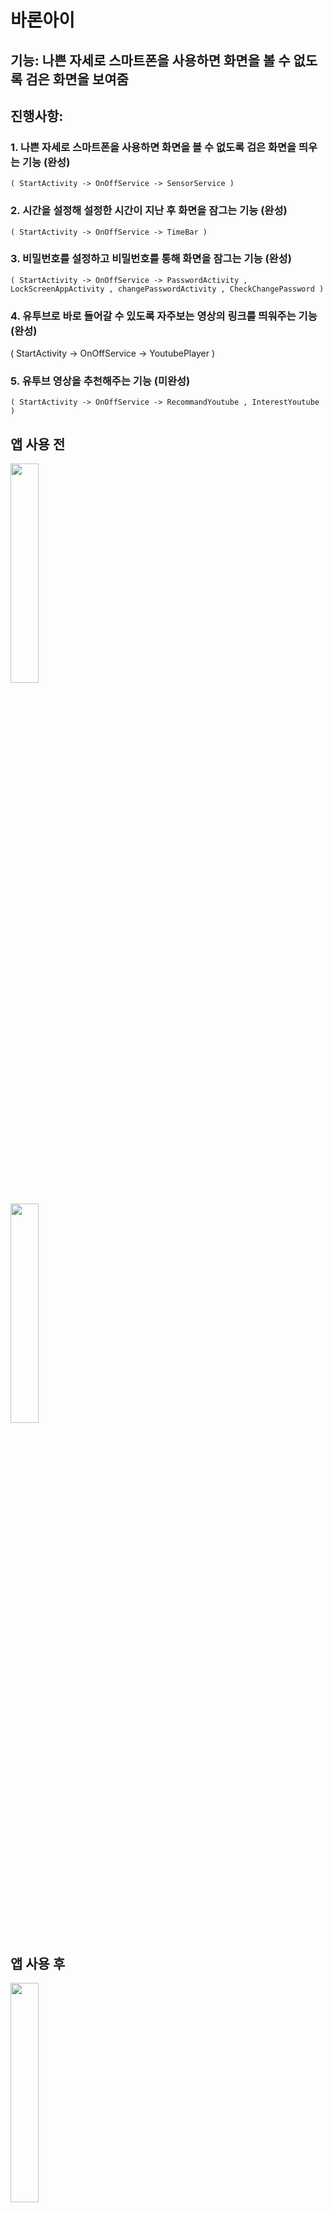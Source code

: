 # 바론아이

## 기능: 나쁜 자세로 스마트폰을 사용하면 화면을 볼 수 없도록 검은 화면을 보여줌

## 진행사항: 
### 1. 나쁜 자세로 스마트폰을 사용하면 화면을 볼 수 없도록 검은 화면을 띄우는 기능 (완성) 

    ( StartActivity -> OnOffService -> SensorService )

### 2. 시간을 설정해 설정한 시간이 지난 후 화면을 잠그는 기능 (완성)

    ( StartActivity -> OnOffService -> TimeBar )

### 3. 비밀번호를 설정하고 비밀번호를 통해 화면을 잠그는 기능 (완성)

    ( StartActivity -> OnOffService -> PasswordActivity , LockScreenAppActivity , changePasswordActivity , CheckChangePassword )

### 4. 유투브로 바로 들어갈 수 있도록 자주보는 영상의 링크를 띄워주는 기능 (완성)

   ( StartActivity -> OnOffService -> YoutubePlayer )

### 5. 유투브 영상을 추천해주는 기능 (미완성)

    ( StartActivity -> OnOffService -> RecommandYoutube , InterestYoutube )


## 앱 사용 전


<img src="https://user-images.githubusercontent.com/39851922/64074325-ac7d1880-cce4-11e9-9c41-3ea4132679c9.png" width="30%"></img>


<img src="https://user-images.githubusercontent.com/39851922/64074335-ba329e00-cce4-11e9-9d3d-6ebcfb2194f4.png" width="30%"></img>


## 앱 사용 후


<img src="https://user-images.githubusercontent.com/39851922/64074330-b1da6300-cce4-11e9-8b0b-4481d4380e71.png" width="30%"></img>


<img src="https://user-images.githubusercontent.com/39851922/64074328-b0109f80-cce4-11e9-8a52-70e2aea56f23.png" width="30%"></img>

<img src="https://user-images.githubusercontent.com/39851922/64074339-be5ebb80-cce4-11e9-97c7-855b052b0b31.png" width="30%"></img>


## 과


<img src="https://user-images.githubusercontent.com/39851922/64074400-a9365c80-cce5-11e9-9037-6b53e485aba8.png" width="80%"></img>

